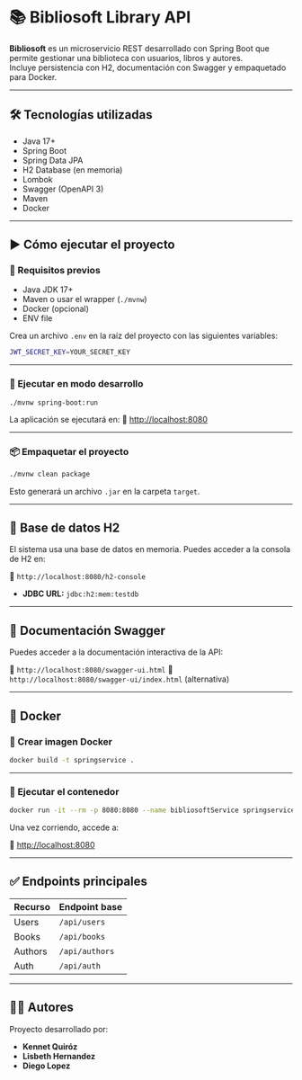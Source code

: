 # 📚 Bibliosoft Library API

**Bibliosoft** es un microservicio REST desarrollado con Spring Boot que permite gestionar una biblioteca con usuarios, libros y autores.  
Incluye persistencia con H2, documentación con Swagger y empaquetado para Docker.

---

## 🛠️ Tecnologías utilizadas

- Java 17+
- Spring Boot
- Spring Data JPA
- H2 Database (en memoria)
- Lombok
- Swagger (OpenAPI 3)
- Maven
- Docker

---

## ▶️ Cómo ejecutar el proyecto

### 🔧 Requisitos previos

- Java JDK 17+
- Maven o usar el wrapper (`./mvnw`)
- Docker (opcional)
- ENV file

Crea un archivo `.env` en la raíz del proyecto con las siguientes variables:

```bash
JWT_SECRET_KEY=YOUR_SECRET_KEY
```

---

### 🏃 Ejecutar en modo desarrollo

```bash
./mvnw spring-boot:run
````

La aplicación se ejecutará en:
📍 [http://localhost:8080](http://localhost:8080)

---

### 📦 Empaquetar el proyecto

```bash
./mvnw clean package
```

Esto generará un archivo `.jar` en la carpeta `target`.

---

## 🧪 Base de datos H2

El sistema usa una base de datos en memoria.
Puedes acceder a la consola de H2 en:

📍 `http://localhost:8080/h2-console`

* **JDBC URL:** `jdbc:h2:mem:testdb`

---

## 📑 Documentación Swagger

Puedes acceder a la documentación interactiva de la API:

📍 `http://localhost:8080/swagger-ui.html`
📍 `http://localhost:8080/swagger-ui/index.html` (alternativa)

---

## 🐳 Docker

### 🔨 Crear imagen Docker

```bash
docker build -t springservice .
```

---

### 🚀 Ejecutar el contenedor

```bash
docker run -it --rm -p 8080:8080 --name bibliosoftService springservice
```

Una vez corriendo, accede a:

📍 [http://localhost:8080](http://localhost:8080)

---

## ✅ Endpoints principales

| Recurso | Endpoint base  |
| ------- | -------------- |
| Users   | `/api/users`   |
| Books   | `/api/books`   |
| Authors | `/api/authors` |
| Auth    | `/api/auth`    |

---

## 👨‍💻 Autores

Proyecto desarrollado por:
- **Kennet Quiróz**
- **Lisbeth Hernandez**
- **Diego Lopez**

